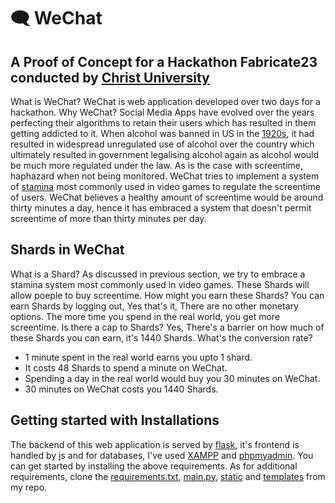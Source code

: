# 🗨️ WeChat

## A Proof of Concept for a Hackathon Fabricate23 conducted by [Christ University](https://christuniversity.in/)

What is WeChat? WeChat is web application developed over two days for a hackathon. Why WeChat? Social Media Apps have evolved over the years perfecting their algorithms to retain their users which has resulted in them getting addicted to it. When alcohol was banned in US in the [1920s](https://en.wikipedia.org/wiki/Prohibition_in_the_United_States), it had resulted in widespread unregulated use of alcohol over the country which ultimately resulted in government legalising alcohol again as alcohol would be much more regulated under the law. As is the case with screentime, haphazard when not being monitored. WeChat tries to implement a system of [stamina](https://genshin-impact.fandom.com/wiki/Original_Resin) most commonly used in video games to regulate the screentime of users. WeChat believes a healthy amount of screentime would be around thirty minutes a day, hence it has embraced a system that doesn't permit screentime of more than thirty minutes per day.

## Shards in WeChat

What is a Shard? As discussed in previous section, we try to embrace a stamina system most commonly used in video games. These Shards will allow poeple to buy screentime. How might you earn these Shards? You can earn Shards by logging out, Yes that's it, There are no other monetary options. The more time you spend in the real world, you get more screentime. Is there a cap to Shards? Yes, There's a barrier on how much of these Shards you can earn, it's 1440 Shards. What's the conversion rate?

- 1 minute spent in the real world earns you upto 1 shard.
- It costs 48 Shards to spend a minute on WeChat.
- Spending a day in the real world would buy you 30 minutes on WeChat.
- 30 minutes on WeChat costs you 1440 Shards.

## Getting started with Installations

The backend of this web application is served by [flask](https://www.python.org/downloads/), it's frontend is handled by js and for databases, I've used [XAMPP](https://www.apachefriends.org/) and [phpmyadmin](http://localhost/phpmyadmin/). You can get started by installing the above requirements. As for additional requirements, clone the [requirements.txt](/requirement.txt), [main.py](/main.py), [static](/static) and [templates](/templates) from my repo.
